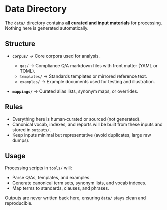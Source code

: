 # Data Directory

The `data/` directory contains **all curated and input materials** for processing. Nothing here is generated automatically.

## Structure

* **`corpus/`** → Core corpora used for analysis.

  * `qas/` → Compliance Q/A markdown files with front matter (YAML or TOML).
  * `templates/` → Standards templates or mirrored reference text.
  * `examples/` → Example documents used for testing and illustration.
* **`mappings/`** → Curated alias lists, synonym maps, or overrides.

## Rules

* Everything here is human‑curated or sourced (not generated).
* Canonical vocab, indexes, and reports will be built from these inputs and stored in `outputs/`.
* Keep inputs minimal but representative (avoid duplicates, large raw dumps).

## Usage

Processing scripts in `tools/` will:

* Parse Q/As, templates, and examples.
* Generate canonical term sets, synonym lists, and vocab indexes.
* Map terms to standards, clauses, and phrases.

Outputs are never written back here, ensuring `data/` stays clean and reproducible.
